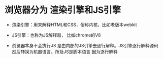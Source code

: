 # 浏览器分为 渲染引擎和JS引擎

* 渲染引擎：用来解释HTML和CSS，俗称内核，比如老版本webkit
* JS引擎：也称为JS解释器， 比如chrome的V8


* 浏览器本身不会执行JS  是由内部的JS引擎去逐行解释。JS引擎逐行解释源码然后转换为机器语言。所及JS是脚本语言 因为逐行解释